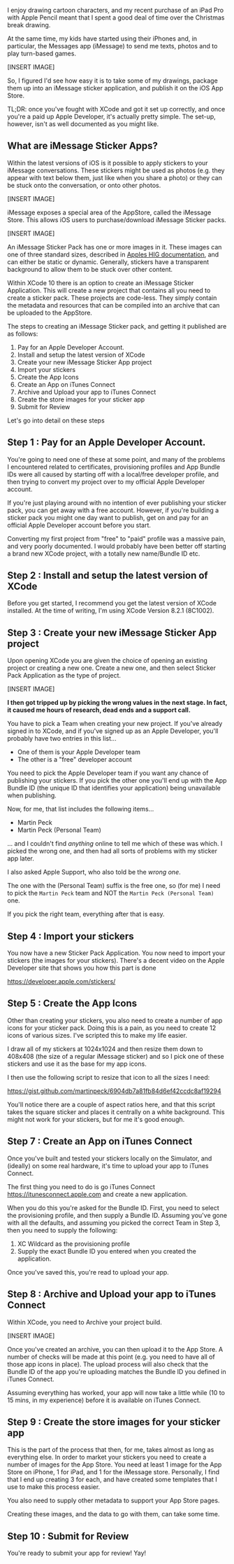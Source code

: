 I enjoy drawing cartoon characters, and my recent purchase of an iPad Pro with Apple Pencil meant that I spent a good deal of time over the Christmas break drawing.

At the same time, my kids have started using their iPhones and, in particular, the Messages app (iMessage) to send me texts, photos and to play turn-based games.

[INSERT IMAGE]

So, I figured I'd see how easy it is to take some of my drawings, package them up into an iMessage sticker application, and publish it on the iOS App Store.

TL;DR: once you've fought with XCode and got it set up correctly, and once you're a paid up Apple Developer, it's actually pretty simple. The set-up, however, isn't as well documented as you might like.

## What are iMessage Sticker Apps?

Within the latest versions of iOS is it possible to apply stickers to your iMessage conversations. These stickers might be used as photos (e.g. they appear with text below them, just like when you share a photo) or they can be stuck onto the conversation, or onto other photos.

[INSERT IMAGE]

iMessage exposes a special area of the AppStore, called the iMessage Store. This allows iOS users to purchase/download iMessage Sticker packs.

[INSERT IMAGE]

An iMessage Sticker Pack has one or more images in it. These images can one of three standard sizes, described in [Apples HIG documentation](http://), and can either be static or dynamic. Generally, stickers have a transparent background to allow them to be stuck over other content.

Within XCode 10 there is an option to create an iMessage Sticker Application. This will create a new project that contains all you need to create a sticker pack. These projects are code-less. They simply contain the metadata and resources that can be compiled into an archive that can be uploaded to the AppStore.

The steps to creating an iMessage Sticker pack, and getting it published are as follows:

1. Pay for an Apple Developer Account.
2. Install and setup the latest version of XCode
3. Create your new iMessage Sticker App project
4. Import your stickers
5. Create the App Icons
6. Create an App on iTunes Connect
7. Archive and Upload your app to iTunes Connect
8. Create the store images for your sticker app
9. Submit for Review

Let's go into detail on these steps

## Step 1 : Pay for an Apple Developer Account.

You're going to need one of these at some point, and many of the problems I encountered related to certificates, provisioning profiles and App Bundle IDs were all caused by starting off with a local/free developer profile, and then trying to convert my project over to my official Apple Developer account.

If you're just playing around with no intention of ever publishing your sticker pack, you can get away with a free account. However, if you're building a sticker pack  you might one day want to publish, get on and pay for an official Apple Developer account before you start.

Converting my first project from "free" to "paid" profile was a massive pain, and very poorly documented. I would probably have been better off starting a brand new XCode project, with a totally new name/Bundle ID etc.

## Step 2 : Install and setup the latest version of XCode

Before you get started, I recommend you get the latest version of XCode installed. At the time of writing, I'm using XCode Version 8.2.1 (8C1002).

## Step 3 : Create your new iMessage Sticker App project

Upon opening XCode you are given the choice of opening an existing project or creating a new one. Create a new one, and then select Sticker Pack Application as the type of project.

[INSERT IMAGE]

**I then got tripped up by picking the wrong values in the next stage. In fact, it caused me hours of research, dead ends and a support call.**

You have to pick a Team when creating your new project. If you've already signed in to XCode, and if you've signed up as an Apple Developer, you'll probably have two entries in this list...

* One of them is your Apple Developer team
* The other is a "free" developer account

You need to pick the Apple Developer team if you want any chance of publishing your stickers. If you pick the other one you'll end up with the App Bundle ID (the unique ID that identifies your application) being unavailable when publishing.

Now, for me, that list includes the following items...

* Martin Peck
* Martin Peck (Personal Team)

... and I couldn't find *anything* online to tell me which of these was which. I picked the wrong one, and then had all sorts of problems with my sticker app later.

I also asked Apple Support, who also told be the *wrong one*.

The one with the (Personal Team) suffix is the free one, so (for me) I need to pick the `Martin Peck` team and NOT the `Martin Peck (Personal Team)` one.

If you pick the right team, everything after that is easy.

## Step 4 : Import your stickers

You now have a new Sticker Pack Application. You now need to import your stickers (the images for your stickers). There's a decent video on the Apple Developer site that shows you how this part is done

<https://developer.apple.com/stickers/>

## Step 5 : Create the App Icons

Other than creating your stickers, you also need to create a number of app icons for your sticker pack. Doing this is a pain, as you need to create 12 icons of various sizes. I've scripted this to make my life easier.

I draw all of my stickers at 1024x1024 and then resize them down to 408x408 (the size of a regular iMessage sticker) and so I pick one of these stickers and use it as the base for my app icons.

I then use the following script to resize that icon to all the sizes I need:

<https://gist.github.com/martinpeck/6904db7a81fb84d6ef42ccdc8af19294>

You'll notice there are a couple of aspect ratios here, and that this script takes the square sticker and places it centrally on a white background. This might not work for your stickers, but for me it's good enough.

## Step 7 : Create an App on iTunes Connect

Once you've built and tested your stickers locally on the Simulator, and (ideally) on some real hardware, it's time to upload your app to iTunes Connect.

The first thing you need to do is go iTunes Connect <https://itunesconnect.apple.com> and create a new application.

When you do this you're asked for the Bundle ID. First, you need to select the provisioning profile, and then supply a Bundle ID. Assuming you've gone with all the defaults, and assuming you picked the correct Team in Step 3, then you need to supply the following:

1. XC Wildcard as the provisioning profile
2. Supply the exact Bundle ID you entered when you created the application.

Once you've saved this, you're read to upload your app.

## Step 8 : Archive and Upload your app to iTunes Connect

Within XCode, you need to Archive your project build.

[INSERT IMAGE]

Once you've created an archive, you can then upload it to the App Store. A number of checks will be made at this point (e.g. you need to have all of those app icons in place). The upload process will also check that the Bundle ID of the app you're uploading matches the Bundle ID you defined in iTunes Connect.

Assuming everything has worked, your app will now take a little while (10 to 15 mins, in my experience) before it is available on iTunes Connect.

## Step 9 : Create the store images for your sticker app

This is the part of the process that then, for me, takes almost as long as everything else. In order to market your stickers you need to create a number of images for the App Store. You need at least 1 image for the App Store on iPhone, 1 for iPad, and 1 for the iMessage store. Personally, I find that I end up creating 3 for each, and have created some templates that I use to make this process easier.

You also need to supply other metadata to support your App Store pages.

Creating these images, and the data to go with them, can take some time.

## Step 10 : Submit for Review

You're ready to submit your app for review! Yay!
